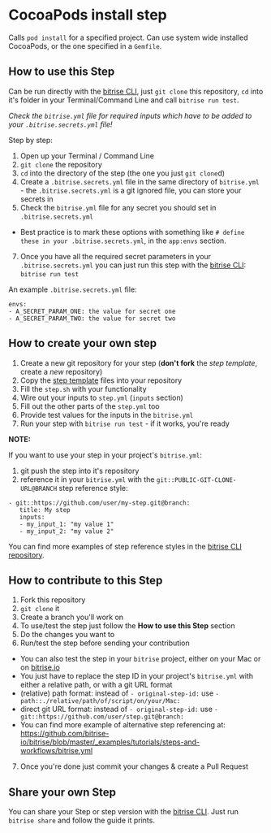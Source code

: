 # CocoaPods install step

Calls `pod install` for a specified project. Can use system wide installed
CocoaPods, or the one specified in a `Gemfile`.

## How to use this Step

Can be run directly with the [bitrise CLI](https://github.com/bitrise-io/bitrise),
just `git clone` this repository, `cd` into it's folder in your Terminal/Command Line
and call `bitrise run test`.

*Check the `bitrise.yml` file for required inputs which have to be
added to your `.bitrise.secrets.yml` file!*

Step by step:

1. Open up your Terminal / Command Line
2. `git clone` the repository
3. `cd` into the directory of the step (the one you just `git clone`d)
5. Create a `.bitrise.secrets.yml` file in the same directory of `bitrise.yml` - the `.bitrise.secrets.yml` is a git ignored file, you can store your secrets in
6. Check the `bitrise.yml` file for any secret you should set in `.bitrise.secrets.yml`
  * Best practice is to mark these options with something like `# define these in your .bitrise.secrets.yml`, in the `app:envs` section.
7. Once you have all the required secret parameters in your `.bitrise.secrets.yml` you can just run this step with the [bitrise CLI](https://github.com/bitrise-io/bitrise): `bitrise run test`

An example `.bitrise.secrets.yml` file:

```
envs:
- A_SECRET_PARAM_ONE: the value for secret one
- A_SECRET_PARAM_TWO: the value for secret two
```

## How to create your own step

1. Create a new git repository for your step (**don't fork** the *step template*, create a *new* repository)
2. Copy the [step template](https://github.com/bitrise-steplib/step-template) files into your repository
3. Fill the `step.sh` with your functionality
4. Wire out your inputs to `step.yml` (`inputs` section)
5. Fill out the other parts of the `step.yml` too
6. Provide test values for the inputs in the `bitrise.yml`
7. Run your step with `bitrise run test` - if it works, you're ready

**NOTE:**

If you want to use your step in your project's `bitrise.yml`:

1. git push the step into it's repository
2. reference it in your `bitrise.yml` with the `git::PUBLIC-GIT-CLONE-URL@BRANCH` step reference style:

```
- git::https://github.com/user/my-step.git@branch:
   title: My step
   inputs:
   - my_input_1: "my value 1"
   - my_input_2: "my value 2"
```

You can find more examples of step reference styles
in the [bitrise CLI repository](https://github.com/bitrise-io/bitrise/blob/master/_examples/tutorials/steps-and-workflows/bitrise.yml#L65).

## How to contribute to this Step

1. Fork this repository
2. `git clone` it
3. Create a branch you'll work on
4. To use/test the step just follow the **How to use this Step** section
5. Do the changes you want to
6. Run/test the step before sending your contribution
  * You can also test the step in your `bitrise` project, either on your Mac or on [bitrise.io](https://www.bitrise.io)
  * You just have to replace the step ID in your project's `bitrise.yml` with either a relative path, or with a git URL format
  * (relative) path format: instead of `- original-step-id:` use `- path::./relative/path/of/script/on/your/Mac:`
  * direct git URL format: instead of `- original-step-id:` use `- git::https://github.com/user/step.git@branch:`
  * You can find more example of alternative step referencing at: https://github.com/bitrise-io/bitrise/blob/master/_examples/tutorials/steps-and-workflows/bitrise.yml
7. Once you're done just commit your changes & create a Pull Request


## Share your own Step

You can share your Step or step version with the [bitrise CLI](https://github.com/bitrise-io/bitrise). Just run `bitrise share` and follow the guide it prints.
